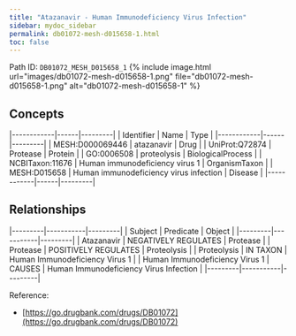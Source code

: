 ```yaml
---
title: "Atazanavir - Human Immunodeficiency Virus Infection"
sidebar: mydoc_sidebar
permalink: db01072-mesh-d015658-1.html
toc: false 
---
```



Path ID: `DB01072_MESH_D015658_1`
{% include image.html url="images/db01072-mesh-d015658-1.png" file="db01072-mesh-d015658-1.png" alt="db01072-mesh-d015658-1" %}

## Concepts

|------------|------|---------|
| Identifier | Name | Type    |
|------------|------|---------|
| MESH:D000069446 | atazanavir | Drug |
| UniProt:Q72874 | Protease | Protein |
| GO:0006508 | proteolysis | BiologicalProcess |
| NCBITaxon:11676 | Human immunodeficiency virus 1 | OrganismTaxon |
| MESH:D015658 | Human immunodeficiency virus infection | Disease |
|------------|------|---------|

## Relationships

|---------|-----------|---------|
| Subject | Predicate | Object  |
|---------|-----------|---------|
| Atazanavir | NEGATIVELY REGULATES | Protease |
| Protease | POSITIVELY REGULATES | Proteolysis |
| Proteolysis | IN TAXON | Human Immunodeficiency Virus 1 |
| Human Immunodeficiency Virus 1 | CAUSES | Human Immunodeficiency Virus Infection |
|---------|-----------|---------|

Reference: 
  - [https://go.drugbank.com/drugs/DB01072](https://go.drugbank.com/drugs/DB01072)
